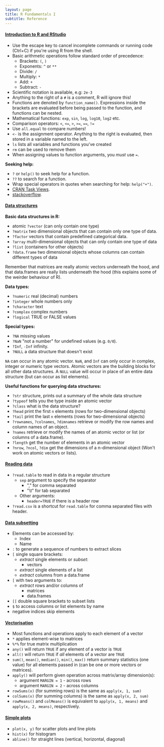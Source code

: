 ```yaml
---
layout: page
title: R Fundamentals I
subtitle: Reference
---
```


#### [Introduction to R and RStudio](01-rstudio-intro.html)

 - Use the escape key to cancel incomplete commands or running code 
   (Ctrl+C) if you're using R from the shell.
 - Basic arithmetic operations follow standard order of precedence:
   - Brackets: `(`, `)`
   - Exponents: `^` or `**`
   - Divide: `/`
   - Multiply: `*`
   - Add: `+`
   - Subtract: `-`
 - Scientific notation is available, e.g: `2e-3`
 - Anything to the right of a `#` is a comment, R will ignore this!
 - Functions are denoted by `function_name()`. Expressions inside the
   brackets are evaluated before being passed to the function, and 
   functions can be nested.
 - Mathematical functions: `exp`, `sin`, `log`, `log10`, `log2` etc.
 - Comparison operators: `<`, `<=`, `>`, `>=`, `==`, `!=`
 - Use `all.equal` to compare numbers!
 - `<-` is the assignment operator. Anything to the right is evaluated, then
   stored in a variable named to the left.
 - `ls` lists all variables and functions you've created
 - `rm` can be used to remove them
 - When assigning values to function arguments, you _must_ use `=`. 

**Seeking help:**

 - `?` or `help()` to seek help for a function.
 - `??` to search for a function.
 - Wrap special operators in quotes when searching for help: `help("+")`.
 - [CRAN Task Views](http://cran.at.r-project.org/web/views).
 - [stackoverflow](http://stackoverflow.com/).


#### [Data structures](02-data-structures-part1.html)

**Basic data structures in R:**

 - atomic `?vector` (can only contain one type)
 - `?matrix` two dimensional objects that can contain only one type of data.
 - `?factor` vectors that contain predefined categorical data.
 - `?array` multi-dimensional objects that can only contain one type of data
 - `?list` (containers for other objects)
 - `?data.frame` two dimensional objects whose columns can contain different types of data

Remember that matrices are really atomic vectors underneath the hood, and that
data.frames are really lists underneath the hood (this explains some of the weirder
behaviour of R).

**Data types:**

 - `?numeric` real (decimal) numbers
 - `?integer` whole numbers only
 - `?character` text
 - `?complex` complex numbers
 - `?logical` TRUE or FALSE values

**Special types:**

 - `?NA` missing values
 - `?NaN` "not a number" for undefined values (e.g. `0/0`).
 - `?Inf`, `-Inf` infinity.
 - `?NULL` a data structure that doesn't exist

`NA` can occur in any atomic vector. `NaN`, and `Inf` can only 
occur in complex, integer or numeric type vectors. Atomic vectors
are the building blocks for all other data structures. A `NULL` value
will occur in place of an entire data structure (but can occur as list
elements).

**Useful functions for querying data structures:**

 - `?str` structure, prints out a summary of the whole data structure
 - `?typeof` tells you the type inside an atomic vector
 - `?class` what is the data structure?
 - `?head` print the first `n` elements (rows for two-dimensional objects)
 - `?tail` print the last `n` elements (rows for two-dimensional objects)
 - `?rownames`, `?colnames`, `?dimnames` retrieve or modify the row names
   and column names of an object.
 - `?names` retrieve or modify the names of an atomic vector or list (or
   columns of a data.frame).
 - `?length` get the number of elements in an atomic vector 
 - `?nrow`, `?ncol`, `?dim` get the dimensions of a n-dimensional object 
   (Won't work on atomic vectors or lists).

#### [Reading data](03-data-structures-part2.html)

 - `?read.table` to read in data in a regular structure
   - `sep` argument to specify the separator
     - "," for comma separated
     - "\t" for tab separated
   - Other arguments:
     - `header=TRUE` if there is a header row
 - `?read.csv` is a shortcut for `read.table` for comma separated files with header.

#### [Data subsetting](04-data-subsetting.html)

 - Elements can be accessed by: 
   - Index
   - Name
 - `:` to generate a sequence of numbers to extract slices 
 - `[` single square brackets:
   - *extract* single elements or *subset*:
        - vectors
   - *extract* single elements of a list
   - *extract* columns from a data.frame
 - `[` with two arguments to:
   - *extract* rows and/or columns of 
     - matrices
     - data.frames
 - `[[` double square brackets to subset lists
 - `$` to access columns or list elements by name
 - negative indices skip elements

#### [Vectorisation](05-vectorisation.html)

 - Most functions and operations apply to each element of a vector
 - `*` applies element-wise to matrices
 - `%*%` for true matrix multiplication
 - `any()` will return `TRUE` if any element of a vector is `TRUE`
 - `all()` will return `TRUE` if *all* elements of a vector are `TRUE`
 - `sum()`, `mean()`, `median()`, `min()`, `max()` return summary statistics (one value) for all elements passed in (can be one or more vectors or matrices).
 - `apply()` will perform given operation across matrix/array dimension(s):
   - argument `MARGIN = 1` - across rows
   - argument `MARGIN = 2` - across columns
 - `rowSums(x)` (for summing rows) is the same as `apply(x, 1, sum)`
 - `colSums(x)` (for summing columns) is the same as `apply(x, 2, sum)`
 - `rowMeans()` and `colMeans()` is equivalent to `apply(x, 1, means)` and `apply(x, 2, means)`, respectively.

#### [Simple plots](06-data-manip.html)
 - `plot(x, y)` for scatter plots and line plots
 - `hist(x)` for histogram
 - `abline()` for straight lines (vertical, horizontal, diagonal)
 